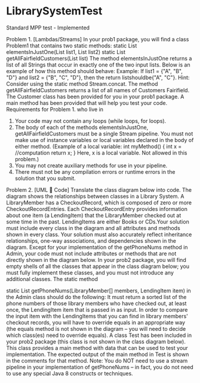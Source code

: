 # LibrarySystemTest


Standard MPP test - Implemented

Problem 1. [Lambdas/Streams] In your prob1 package, you will find a class Problem1 that contains two static methods:
static List<String> elementsInJustOne(List<String> list1, List<String> list2) static List<String> getAllFairfieldCustomers(List<Customer> list)
The method elementsInJustOne returns a list of all Strings that occur in exactly one of the two input lists. Below is an example of how this method should behave:
Example: If list1 = {"A", "B", "D"} and list2 = {"B", "C", "D"}, then the return listshouldbe{"A", "C"}.
 Hint: Consider using the static method Stream.concat.
The method getAllFairfieldCustomers returns a list of all names of Customers
Fairifield. The Customer class has been provided for you in your prob1 package. A main method has been provided that will help you test your code.
Requirements for Problem 1.
who live in
1. Your code may not contain any loops (while loops, for loops).
2. The body of each of the methods elementsInJustOne, getAllFairfieldCustomers
must be a single Stream pipeline. You must not make use of instance variables or local variables declared in the body of either method. (Example of a local variable:
int myMethod() {
int x = //computation
return x; }
Here, x is a local variable. Not allowed in this problem.)
3. You may not create auxiliary methods for use in your pipeline.
4. There must not be any compilation errors or runtime errors in the solution that you submit.



Problem 2. [UML  Code] Translate the class diagram below into code. The diagram shows the relationships between classes in a Library System. A LibraryMember has a CheckoutRecord, which is composed of zero or more CheckoutRecordEntries. Each CheckoutRecordEntry provides information about one item (a LendingItem) that the LibraryMember checked out at some time in the past. LendingItems are either Books or CDs.Your solution must include every class in the diagram and all attributes and methods shown in every class. Your solution must also accurately reflect inheritance relationships, one-way associations, and dependencies shown in the diagram. Except for your implementation of the getPhoneNums method in Admin, your code must not include attributes or methods that are not directly shown in the diagram below. In your prob2 package, you will find empty shells of all the classes that appear in the class diagram below; you must fully implement these classes, and you must not introduce any additional classes.
The static method
 
static List<String> getPhoneNums(LibraryMember[] members, LendingItem item)
in the Admin class should do the following: It must return a sorted list of the phone numbers of those library members who have checked out, at least once, the LendingItem item that is passed in as input. In order to compare the input item with the LendingItems that you can find in library members' checkout records, you will have to override equals in an appropriate way (the equals method is not shown in the diagram – you will need to decide which class(es) need to override equals).
A class Test has been included in your prob2 package (this class is not shown in the class diagram below). This class provides a main method with data that can be used to test your implementation. The expected output of the main method in Test is shown in the comments for that method.
Note: You do NOT need to use a stream pipeline in your implementation of getPhoneNums – in fact, you do not need to use any special Java 8 constructs or techniques.
